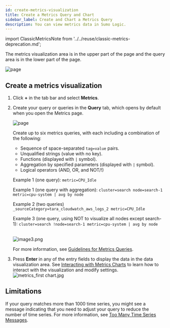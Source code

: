 ```yaml
---
id: create-metrics-visualization
title: Create a Metrics Query and Chart
sidebar_label: Create and Chart a Metrics Query
description: You can view metrics data in Sumo Logic.
---
```


import ClassicMetricsNote from '../../reuse/classic-metrics-deprecation.md';

<ClassicMetricsNote/>

The metrics visualization area is in the upper part of the page and the query area is in the lower part of the page.  

![page](/img/metrics/metricsblanknew.png)


## Create a metrics visualization

1. Click **+** in the tab bar and select **Metrics**.
2. Create your query or queries in the **Query** tab, which opens by default when you open the Metrics page.  

    ![page](/img/metrics/metricsquerycallout.png)

    Create up to six metrics queries, with each including a combination of the following:

    * Sequence of space-separated `tag=value` pairs. 
    * Unqualified strings (value with no key).
    * Functions (displayed with `|` symbol).
    * Aggregation by specified parameters (displayed with `|` symbol).
    * Logical operators (AND, OR, and NOT/!)  

    Example 1 (one query): `metric=CPU_Idle `  

    Example 1 (one query with aggregation): `cluster=search node=search-1 metric=cpu-system | avg by node`  

    Example 2 (two queries) `_sourceCategory=tara_cloudwatch_aws_logs_2 metric=CPU_Idle `  

    Example 3 (one query, using NOT to visualize all nodes except search-1): `cluster=search !node=search-1 metric=cpu-system | avg by node`  
     

    ![image3.png](/img/metrics/metrics-query-tab.png)

    For more information, see [Guidelines for Metrics Queries](../metrics-queries/metrics-queries-classic.md).

3. Press **Enter** in any of the entry fields to display the data in the data visualization area. See [Interacting with Metrics Charts](interacting-metric-charts.md) to learn how to interact with the visualization and modify settings.  <br/>  ![metrics_first chart.jpg](/img/metrics/create-metric-vis.png)

## Limitations

If your query matches more than 1000 time series, you might see a message indicating that you need to adjust your query to reduce the number of time series. For more information, see [Too Many Time Series Messages](../metrics-queries/metric-query-error-messages.md).
